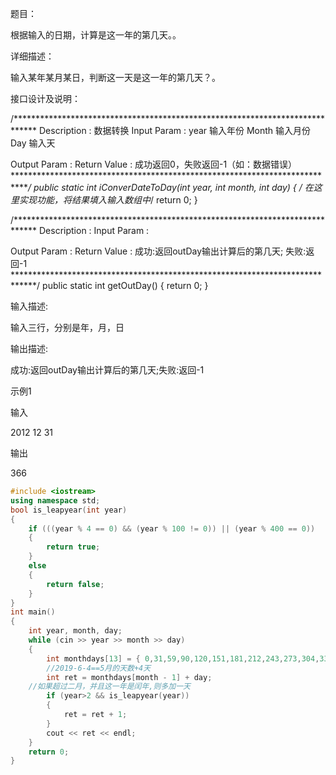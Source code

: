 题目：

根据输入的日期，计算是这一年的第几天。。

详细描述：

输入某年某月某日，判断这一天是这一年的第几天？。

接口设计及说明：

 /*****************************************************************************
 Description   : 数据转换
 Input Param   : year 输入年份
                Month 输入月份
                Day 输入天
                    
 Output Param  :
 Return Value  : 成功返回0，失败返回-1（如：数据错误）
 *****************************************************************************/
 public static int iConverDateToDay(int year, int month, int day)
 {
     /* 在这里实现功能，将结果填入输入数组中*/ 
     return 0;
 }

 /*****************************************************************************
 Description   : 
 Input Param   :
                    
 Output Param  :
 Return Value  : 成功:返回outDay输出计算后的第几天;
                                           失败:返回-1
 *****************************************************************************/
 public static int getOutDay()
 {
  return 0;
 }

输入描述:

输入三行，分别是年，月，日

输出描述:

成功:返回outDay输出计算后的第几天;失败:返回-1

示例1

输入

2012
12
31

输出

366

```c++
#include <iostream>
using namespace std;
bool is_leapyear(int year)
{
	if (((year % 4 == 0) && (year % 100 != 0)) || (year % 400 == 0))
	{
		return true;
	}
	else
	{
		return false;
	}
}
int main()
{
	int year, month, day;
	while (cin >> year >> month >> day)
	{
		int monthdays[13] = { 0,31,59,90,120,151,181,212,243,273,304,334,365 };
		//2019-6-4==5月的天数+4天
		int ret = monthdays[month - 1] + day;
	//如果超过二月，并且这一年是闰年,则多加一天
		if (year>2 && is_leapyear(year))
		{
			ret = ret + 1;
		}
		cout << ret << endl;
	}
	return 0;
}

```

